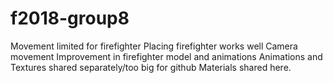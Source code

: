 # f2018-group8
Movement limited for firefighter
Placing firefighter works well
Camera movement
Improvement in firefighter model and animations
Animations and Textures shared separately/too big for github
Materials shared here.
